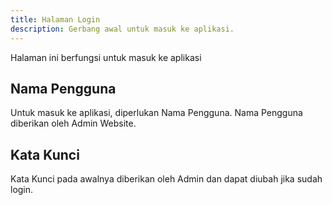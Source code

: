 ```yaml
---
title: Halaman Login
description: Gerbang awal untuk masuk ke aplikasi.
---
```


Halaman ini berfungsi untuk masuk ke aplikasi

## Nama Pengguna
Untuk masuk ke aplikasi, diperlukan Nama Pengguna. Nama Pengguna diberikan oleh Admin Website.

## Kata Kunci
Kata Kunci pada awalnya diberikan oleh Admin dan dapat diubah jika sudah login.
